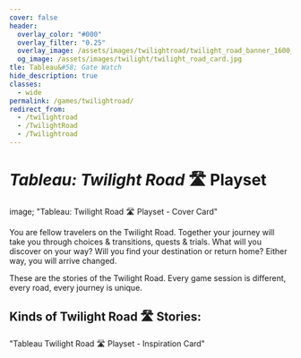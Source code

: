 ```yaml
---
cover: false
header:
  overlay_color: "#000"
  overlay_filter: "0.25"
  overlay_image: /assets/images/twilightroad/twilight_road_banner_1600_212.jpg
  og_image: /assets/images/twilight/twilight_road_card.jpg
tle: Tableau&#58; Gate Watch
hide_description: true
classes:
  - wide
permalink: /games/twilightroad/
redirect_from:
  - /twilightroad
  - /TwilightRoad
  - /Twilightroad
---
```


# ***Tableau:*** *Twilight Road* 🛣️ Playset

image; "Tableau: Twilight Road 🛣 Playset - Cover Card"

You are fellow travelers on the Twilight Road. Together your journey will take you through choices & transitions, quests & trials. What will you discover on your way? Will you find your destination or return home? Either way, you will arrive changed.

These are the stories of the Twilight Road. Every game session is different, every road, every journey is unique.

## Kinds of Twilight Road 🛣 Stories:

"Tableau Twilight Road 🛣 Playset - Inspiration Card"

